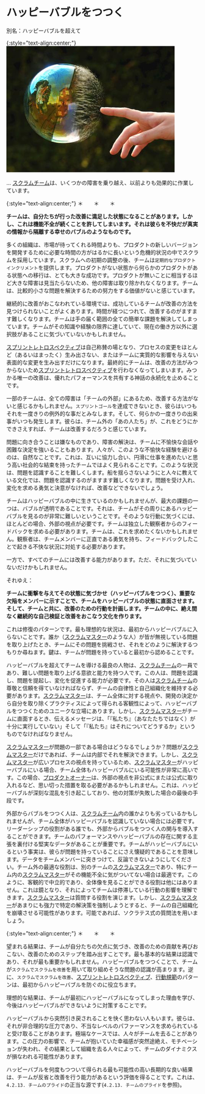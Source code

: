 # ハッピーバブルをつつく

別名：ハッピーバブルを超えて

{:style="text-align:center;"}
![ch02_29_28_Pop_the_Happy_Bubble1](Images/ch02_29_28_Pop_the_Happy_Bubble1.png)

... ​​[スクラムチーム](ch02_07_7_Scrum_Team.md)​は、いくつかの障害を乗り越え、以前よりも効果的に作業しています。

{:style="text-align:center;"}
＊　　＊　　＊

**チームは、自分たちが行った改善に満足した状態になることがあります。しかし、これは機能不全が続くことを許してしまいます。それは彼らを不快だが真実の情報から隔離する幸せのバブルのようなものです。**

多くの組織は、市場が待ってくれる時間よりも、プロダクトの新しいバージョンを開発するために必要な時間の方がはるかに長いという危機的状況の中でスクラムを採用しています。スクラムへの初期の調整の後、チームは`定期的なプロダクトインクリメント`を提供します。プロダクトがない状態から何らかのプロダクトがある状態への移行は、とても大きな成功です。プロダクトが無いことに相当するほど大きな障害は見当たらないため、他の障害は取り除かれなくなります。チームは、比較的小さな問題を解決するための努力をする価値がないと感じています。

継続的に改善がおこなわれている環境では、成功しているチームが改善の方法を見つけられないことがよくあります。時間が経つにつれて、改善するのがますます難しくなります。チームは手の届く範囲の全ての簡単な課題を解決してしまっています。チームがその知識や経験の限界に達していて、現在の働き方以外に選択肢があることに気づいていないかもしれません。

[スプリントレトロスペクティブ](ch02_37_36_Sprint_Retrospective.md)は自己称賛の場となり、プロセスの変更をほとんど（あるいはまったく）生み出さない、またはチームに実質的な影響を与えない表面的な変更を生み出すだけになります。最終的にチームは、改善の方法がみつからないため[スプリントレトロスペクティブ](ch02_37_36_Sprint_Retrospective.md)を行わなくなってしまいます。みつかる唯一の改善は、優れたパフォーマンスを共有する神話の永続化を止めることです。

一部のチームは、全ての障害は「チームの外部」にあるため、改善する方法がないと感じるかもしれません。​`スプリントゴール`​を達成できないとき、彼らはいつもそれを一度きりの例外的な事だとみなします。そして、何らかの一度きりの出来事がいつも発生します。彼らは、チーム外の「あの人たち」が、これをどうにかできさえすれば、チームは改善するだろうと感じています。

問題に向き合うことは嫌なものであり、障害の解決は、チームに不愉快な会話や困難な決定を強いることもあります。人々が、このような不愉快な経験を避けるのは、自然なことです。これは、互いに協力し合い、円滑に仕事を進めたいと思う高い社会的な結束を持ったチームではよく見られることです。このような状況は、問題を認識することを難しくします。船を揺らさないようにと人々に教えている文化では、問題を認識するのがますます難しくなります。問題を受け入れ、変化を求める勇気と決意がなければ、改善などできないでしょう。

チームはハッピーバブルの中に生きているのかもしれませんが、最大の課題の一つは、バブルが透明であることです。それは、チームがその周りにあるハッピーバブルを見るのが非常に難しいということです。そのような行動に気づくには、ほとんどの場合、外部の視点が必要です。チームは独立した観察者からのフィードバックを求める必要があります。チームは、これを求めたくないかもしれません。観察者は、チームメンバーに正直である勇気を持ち、フィードバックしたことで起きる不快な状況に対処する必要があります。

一方で、すべてのチームには改善する能力があります。ただ、それに気づいていないだけかもしれません。

それゆえ：

**チームに衝撃を与えてその状態に気づかせ（ハッピーバブルをつつく）、重要な欠陥をメンバーに示すことで、チームをハッピーバブルの状態に直面させます。そして、チームと共に、改善のための行動を計画します。チームの中に、絶え間なく継続的な自己検証と改善をおこなう文化を作ります。**

これは修復のパターンです。最も理想的な状況は、最初からハッピーバブルに入らないことです。誰か（[スクラムマスター](ch02_20_19_ScrumMaster.md)のような人）が皆が無視している問題を取り上げたとき、チームにその問題を挑戦させ、それをどのように解決するつもりか尋ねます。鍵は、チームが問題を持っていると最初から認めることです。

ハッピーバブルを超えてチームを導ける最良の人物は、[スクラムチーム](ch02_07_7_Scrum_Team.md)の一員であり、難しい問題を取り上げる意欲と能力を持つ人です。この人は、問題を認識し、問題を提起し、変化を促進する能力が必要です。その人は[スクラムチーム](ch02_07_7_Scrum_Team.md)の尊敬と信頼を得ていなければならず、チームの自律性と自己組織化を維持する必要があります。[スクラムマスター](ch02_20_19_ScrumMaster.md)は、チーム全体に対する視点や、開発の決定から自分を取り除くプラクティスによって得られる客観性によって、ハッピーバブルをつつくためのユニークな立場にあります。しかし、[スクラムマスター](ch02_20_19_ScrumMaster.md)がチームに直面するとき、伝えるメッセージは、「『私たち』（あなたたちではなく）が十分に実行していない」そして「『私たち』はそれについてどうするか」というものでなければなりません。

[スクラムマスター](ch02_20_19_ScrumMaster.md)が問題の一部である場合はどうなるでしょうか？問題が[スクラムマスター](ch02_20_19_ScrumMaster.md)だけであれば、チームは内部でそれを解決できます。しかし、[スクラムマスター](ch02_20_19_ScrumMaster.md)が広いプロセスの視点を持っているため、[スクラムマスター](ch02_20_19_ScrumMaster.md)がハッピーバブルにいる場合、チーム全体もハッピーバブルにいる可能性が非常に高いです。この場合、[プロダクトオーナー](ch02_11_11_Product_Owner.md)​は、外部の視点を非公式にまたは公式に取り入れるなど、思い切った措置を取る必要があるかもしれません。これは、ハッピーバブルが深刻な混乱を引き起こしており、他の対策が失敗した場合の最後の手段です。

外部からバブルをつつく人は、[スクラムチーム](ch02_07_7_Scrum_Team.md)内の誰かよりも劣っているかもしれませんが、チーム全体がハッピーバブルを認識していない場合には必要です。リーダーシップの役割がある誰でも、外部からバブルをつつく人の関与を導入することができます。チームのパフォーマンスやハッピーバブルの存在に関する主張を裏付ける堅実なデータがあることが重要です。チームがハッピーバブルにいるという事実は、彼らが問題を持っていることにさえ懐疑的であることを意味します。データをチームメンバーに突きつけて、反論できないようにしてください。チーム外の最適な役割は、別のチームの[スクラムマスター](ch02_20_19_ScrumMaster.md)であり、特にチーム内の[スクラムマスター](ch02_20_19_ScrumMaster.md)がその機能不全に気がついてない場合は最適です。このように、客観的で中立的であり、全体像を見ることができる役割は他にはありません。これは鏡となり、それによってチームは停滞している行動の影響を理解できます。[スクラムマスター](ch02_20_19_ScrumMaster.md)は質問する役割を演じます。しかし、[スクラムマスター](ch02_20_19_ScrumMaster.md)があまりにも強力で特定の解決策を強制しようとすると、チームの自己組織化を崩壊させる可能性があります。可能であれば、ソクラテス式の質問法を用いましょう。

{:style="text-align:center;"}
＊　　＊　　＊

望まれる結果は、チームが自分たちの欠点に気づき、改善のための貢献を再びおこない、改善のためのステップを踏み出すことです。最も基本的な結果は認識であり、それが最も重要かもしれません。ハッピーバブルをつつくことで、チームが`スクラムでスクラムを改善`​を用いて取り組めそうな問題の認識が高まります。逆に、`スクラムでスクラムを改善`、[スプリントレトロスペクティブ](ch02_37_36_Sprint_Retrospective.md)、​[行動規範](ch02_32_31_Norms_of_Conduct.md)​のパターンは、最初からハッピーバブルを防ぐのに役立ちます。

理想的な結果は、チームが最初にハッピーバブルになってしまった理由を学び、今後はハッピーバブルができないように対策することです。

ハッピーバブルから突然引き戻されることを快く思わない人もいます。彼らは、それが非合理的な圧力であり、不当なレベルのパファーマンスを求められていると受け取ることがあります。極端なケースでは、人々がチームを去ることがあります。この圧力の影響で、チームが抱いていた幸福感が突然途絶え、モチベーションが失われ、その結果として組織を去る人々によって、チームのダイナミクスが損なわれる可能性があります。

ハッピーバブルを何度もつついて得られる最も可能性の高い長期的な良い結果は、チームが反省と改善を行う能力があるという評価を得ることです。これは、`4.2.13. チームのプライド`の正当な源です(`4.2.13. チームのプライド`を参照)。

